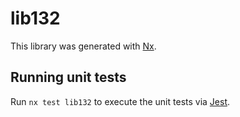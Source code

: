 # lib132

This library was generated with [Nx](https://nx.dev).


## Running unit tests

Run `nx test lib132` to execute the unit tests via [Jest](https://jestjs.io).


